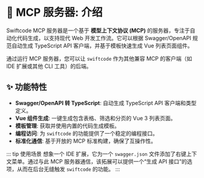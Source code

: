 # 🔌 MCP 服务器: 介绍

Swiftcode MCP 服务器是一个基于 **模型上下文协议 (MCP)** 的服务器，专注于自动化代码生成，以支持现代 Web 开发工作流。它可以根据 Swagger/OpenAPI 规范自动生成 TypeScript API 客户端，并基于模板快速生成 Vue 列表页面组件。

通过运行 MCP 服务器，您可以让 `swiftcode` 作为其他兼容 MCP 的客户端（如 IDE 扩展或其他 CLI 工具）的后端。

## ✨ 功能特性

- **Swagger/OpenAPI 转 TypeScript**: 自动生成 TypeScript API 客户端和类型定义。
- **Vue 组件生成**: 一键生成包含表格、筛选和分页的 Vue 3 列表页面。
- **模板管理**: 获取并使用内置的代码生成模板。
- **编程访问**: 为 `swiftcode` 的功能提供了一个稳定的编程接口。
- **标准化通信**: 基于开放的 MCP 标准构建，确保了互操作性。

::: tip 使用场景
想象一个 IDE 扩展，它为一个 `swagger.json` 文件添加了右键上下文菜单。通过与此 MCP 服务器通信，该拓展可以提供一个“生成 API 接口”的选项，从而在后台无缝触发 `swiftcode` 的功能。
:::
